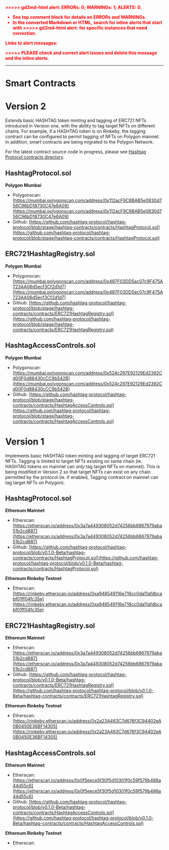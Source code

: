 <!-- Output copied to clipboard! -->

<!-----
NEW: Check the "Suppress top comment" option to remove this info from the output.

Conversion time: 0.64 seconds.


Using this Markdown file:

1. Paste this output into your source file.
2. See the notes and action items below regarding this conversion run.
3. Check the rendered output (headings, lists, code blocks, tables) for proper
   formatting and use a linkchecker before you publish this page.

Conversion notes:

* Docs to Markdown version 1.0β31
* Mon Aug 30 2021 14:34:51 GMT-0700 (PDT)
* Source doc: Smart Contracts

WARNING:
You have 2 H1 headings. You may want to use the "H1 -> H2" option to demote all headings by one level.

----->


<p style="color: red; font-weight: bold">>>>>>  gd2md-html alert:  ERRORs: 0; WARNINGs: 1; ALERTS: 0.</p>
<ul style="color: red; font-weight: bold"><li>See top comment block for details on ERRORs and WARNINGs. <li>In the converted Markdown or HTML, search for inline alerts that start with >>>>>  gd2md-html alert:  for specific instances that need correction.</ul>

<p style="color: red; font-weight: bold">Links to alert messages:</p>
<p style="color: red; font-weight: bold">>>>>> PLEASE check and correct alert issues and delete this message and the inline alerts.<hr></p>



# Smart Contracts


# Version 2

Extends basic HASHTAG token minting and tagging of ERC721 NFTs introduced in Version one, with the ability to tag target NFTs on different chains. For example, if a HASHTAG token is on Rinkeby, the tagging contract can be configured to permit tagging of NFTs on Polygon mainnet. In addition, smart contracts are being migrated to the Polygon Network.

For the latest contract source code in progress, please see [Hashtag Protocol contracts directory](https://github.com/hashtag-protocol/hashtag-protocol/tree/stage/hashtag-contracts).


## HashtagProtocol.sol

**Polygon Mumbai**



* Polygonscan: [https://mumbai.polygonscan.com/address/0x112acF9C8BAB5e0830d756C96bD18730C47e6A09](https://mumbai.polygonscan.com/address/0x112acF9C8BAB5e0830d756C96bD18730C47e6A09)
* Github: [https://github.com/hashtag-protocol/hashtag-protocol/blob/stage/hashtag-contracts/contracts/HashtagProtocol.sol](https://github.com/hashtag-protocol/hashtag-protocol/blob/stage/hashtag-contracts/contracts/HashtagProtocol.sol)


## ERC721HashtagRegistry.sol

**Polygon Mumbai**



* Polygonscan: [https://mumbai.polygonscan.com/address/0x487F03DD5ac07c9F475A723AA06d5ecf3Cf2d1d7](https://mumbai.polygonscan.com/address/0x487F03DD5ac07c9F475A723AA06d5ecf3Cf2d1d7)
* Github: [https://github.com/hashtag-protocol/hashtag-protocol/blob/stage/hashtag-contracts/contracts/ERC721HashtagRegistry.sol](https://github.com/hashtag-protocol/hashtag-protocol/blob/stage/hashtag-contracts/contracts/ERC721HashtagRegistry.sol)


## HashtagAccessControls.sol

**Polygon Mumbai**



* Polygonscan: [https://mumbai.polygonscan.com/address/0x524c297E92129Ed2392Cd00F0d88430cCC9b542B](https://mumbai.polygonscan.com/address/0x524c297E92129Ed2392Cd00F0d88430cCC9b542B)
* Github: [https://github.com/hashtag-protocol/hashtag-protocol/blob/stage/hashtag-contracts/contracts/HashtagAccessControls.sol](https://github.com/hashtag-protocol/hashtag-protocol/blob/stage/hashtag-contracts/contracts/HashtagAccessControls.sol)


# Version 1

Implements basic HASHTAG token minting and tagging of target ERC721 NFTs. Tagging is limited to target NFTs existing on same chain (ie. HASHTAG tokens on mainnet can _only_ tag target NFTs on mainnet). This is being modified in Version 2 so that target NFTs can exist on any chain permitted by the protocol (ie. if enabled, Tagging contract on mainnet can tag target NFTs on Polygon).  


## HashtagProtocol.sol

**Ethereum Mainnet**



* Etherscan: [https://etherscan.io/address/0x3a7a449308052d74256bb6867979aba51b2cd887](https://etherscan.io/address/0x3a7a449308052d74256bb6867979aba51b2cd887)
* Github: [https://github.com/hashtag-protocol/hashtag-protocol/blob/v0.1.0-Beta/hashtag-contracts/contracts/HashtagProtocol.sol](https://github.com/hashtag-protocol/hashtag-protocol/blob/v0.1.0-Beta/hashtag-contracts/contracts/HashtagProtocol.sol)

**Ethereum Rinkeby Testnet**



* Etherscan: [https://rinkeby.etherscan.io/address/0xa948549116e716cc0da11afdbcabf01ff04fc35e](https://rinkeby.etherscan.io/address/0xa948549116e716cc0da11afdbcabf01ff04fc35e)


## ERC721HashtagRegistry.sol

**Ethereum Mainnet**



* Etherscan: [https://etherscan.io/address/0x3a7a449308052d74256bb6867979aba51b2cd887](https://etherscan.io/address/0x3a7a449308052d74256bb6867979aba51b2cd887)
* Github: [https://github.com/hashtag-protocol/hashtag-protocol/blob/v0.1.0-Beta/hashtag-contracts/contracts/ERC721HashtagRegistry.sol](https://github.com/hashtag-protocol/hashtag-protocol/blob/v0.1.0-Beta/hashtag-contracts/contracts/ERC721HashtagRegistry.sol)

**Ethereum Rinkeby Testnet**



* Etherscan: [https://rinkeby.etherscan.io/address/0x2a23A463C7d676f3C94402eA0B0450E36BF14305](https://rinkeby.etherscan.io/address/0x2a23A463C7d676f3C94402eA0B0450E36BF14305)


## HashtagAccessControls.sol

**Ethereum Mainnet**



* Etherscan: [https://etherscan.io/address/0x0f5eece5f30f5d10301f0c59f579b486a44d55c6](https://etherscan.io/address/0x0f5eece5f30f5d10301f0c59f579b486a44d55c6)
* Github: [https://github.com/hashtag-protocol/hashtag-protocol/blob/v0.1.0-Beta/hashtag-contracts/contracts/HashtagAccessControls.sol](https://github.com/hashtag-protocol/hashtag-protocol/blob/v0.1.0-Beta/hashtag-contracts/contracts/HashtagAccessControls.sol)

**Ethereum Rinkeby Testnet**



* Etherscan:

